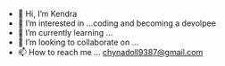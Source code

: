 - 👋 Hi, I’m Kendra
- 👀 I’m interested in ...coding and becoming a devolpee
- 🌱 I’m currently learning ...
- 💞️ I’m looking to collaborate on ...
- 📫 How to reach me ... chynadoll9387@gmail.com

<!---
Chyna35/Chyna35 is a ✨ special ✨ repository because its `README.md` (this file) appears on your GitHub profile.
You can click the Preview link to take a look at your changes.
--->
